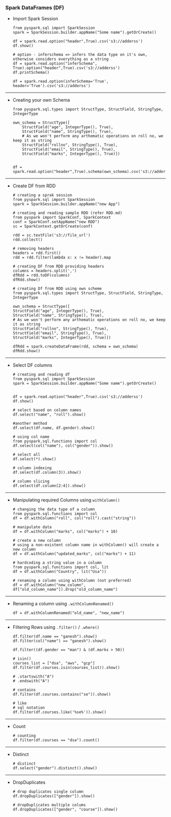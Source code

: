 ### Spark DataFrames (DF)

- Import Spark Session

	```
	from pyspark.sql import SparkSession
	spark = SparkSession.builder.appName("Some name").getOrCreate()

	df = spark.read.option("header",True).csv('s3://adderss')
	df.show()

	# option - inferschema => infers the data type on it's own, otherwise considers everything as a string
	df = spark.read.option("inferSchema", True).option("header",True).csv('s3://adderss')
	df.printSchema()

	df = spark.read.option(inferSchema='True', header='True').csv('s3://adderss')
	```

--------------

- Creating your own Schema

	```
	from pyspark.sql.types import StructType, StructField, StringType, IntegerType

	own_schema = StructType([
		StructField("age", IntegerType(), True),
		StructField("name", StringType(), True),
		# As we won't perform any arthematic operations on roll no, we keep it as string
		StructField("rollno", StringType(), True),
		StructField("email", StringType(), True),
		StructField("marks", IntegerType(), True)])

	
	df = spark.read.option("header",True).schema(own_schema).csv('s3://adderss')
	```

--------------


- Create DF from RDD

	```
	# creating a sprak session
	from pyspark.sql import SparkSession
	spark = SparkSession.builder.appName("new App")
	```
	
	```
	# creating and reading sample RDD (refer RDD.md)
	from pyspark import SparkConf, SparkContext
	conf = SparkConf.setAppName("new RDD")
	sc = SparkContext.getOrCreate(conf)
	
	rdd = sc.textFile('s3://file_url')
	rdd.collect()
	```
	
	```
	# removing headers
	headers = rdd.first()
	rdd = rdd.filter(lambda x: x != header).map
	```
	
	```
	# creating DF from RDD providing headers
	columns = headers.split(',')
	dfRdd = rdd.toDF(columns)
	dfRdd.show()
	```
	
	```
	# creating Df from RDD using own scheme
	from pyspark.sql.types import StructType, StructField, StringType, IntegerType

	own_schema = StructType([
	StructField("age", IntegerType(), True),
	StructField("name", StringType(), True),
	# As we won't perform any arthematic operations on roll no, we keep it as string
	StructField("rollno", StringType(), True),
	StructField("email", StringType(), True),
	StructField("marks", IntegerType(), True)])
	
	dfRdd = spark.createDataFrame(rdd, schema = own_schema)
	dfRdd.show()
	```
	
---------------

- Select DF columns

	```
	# creating and reading df
	from pyspark.sql import SparkSession
	spark = SparkSession.builder.appName("Some name").getOrCreate()


	df = spark.read.option("header",True).csv('s3://adderss')
	df.show()
	```
	
	```
	# select based on column names
	df.select("name", "roll").show()
	
	#another method
	df.select(df.name, df.gender).show()
	```
	
	```
	# using col name
	from pyspark.sql.functions import col
	df.select(col("name"), col("gender")).show()
	```
	
	```
	# select all
	df.select(*).show()
	
	# column indexing
	df.select(df.column(3)).show()
	
	# column slicing
	df.select(df.column[2:4]).show()
	```

------

- Manipulating required Columns using ```withColumn()```
	
	```
	# changing the data type of a column
	from pyspark.sql.functions import col
	df = df.withColumn("roll", col("roll").cast("string"))
	```
	
	```
	# manipulate data
	df = df.withColumn("marks", col("marks") + 10)
	```
	
	```
	# create a new column
	# using a non-existent column name in withColumn() will create a new column
	df = df.withColumn("updated_marks", col("marks") + 11)
	```
	
	```
	# hardcoding a string value in a column
	from pyspark.sql.functions import col, lit
	df = df.withColumn("Country", lit("Usa"))
	```
	
	```
	# renaming a column using withColumn (not preferred)
	df = df.withColumn("new_column", df["old_column_name"]).drop("old_column_name")
	```
	
------

- Renaming a column using ```.withColumnRenamed()```

	```
	df = df.withColumnRenamed("old_name", "new_name")
	```

------

- Filtering Rows using ```.filter()``` / ```.where()```

	```
	df.filter(df.name == "ganesh").show()
	df.filter(col("name") == "ganesh").show()
	
	df.filter((df.gender == "man") & (df.marks > 50))
	```
	
	```
	# isin()
	courses_list = ["dsa", "aws", "gcp"]
	df.filter(df.courses.isin(courses_list)).show()
	
	# .startswith("A")
	# .endswith("A")
	```
	
	```
	# contains
	df.filter(df.courses.contains("se")).show()
	
	# like
	# sql notation
	df.filter(df.courses.like('%se%')).show()
	```
	
-------

- Count

	```
	# counting
	df.filter(df.courses == "dsa").count()
	```
-------

- Distinct

	```
	# distinct
	df.select("gender").distinct().show()
	```
	
-------

- DropDuplicates

	```
	# drop duplicates single column
	df.dropDuplicates(["gender"]).show()
	```
	
	```
	# dropDuplicates multiple colums
	df.dropDuplicates(["gender", "course"]).show()
	```
